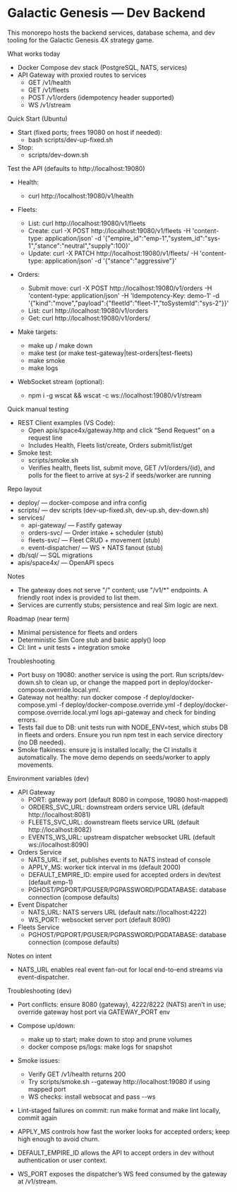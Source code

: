 # Galactic Genesis — Dev Backend

This monorepo hosts the backend services, database schema, and dev tooling for the Galactic Genesis 4X strategy game.

What works today

- Docker Compose dev stack (PostgreSQL, NATS, services)
- API Gateway with proxied routes to services
  - GET /v1/health
  - GET /v1/fleets
  - POST /v1/orders (idempotency header supported)
  - WS /v1/stream

Quick Start (Ubuntu)

- Start (fixed ports; frees 19080 on host if needed):
  - bash scripts/dev-up-fixed.sh
- Stop:
  - scripts/dev-down.sh

Test the API (defaults to http://localhost:19080)

- Health:
  - curl http://localhost:19080/v1/health
- Fleets:
  - List: curl http://localhost:19080/v1/fleets
  - Create: curl -X POST http://localhost:19080/v1/fleets -H 'content-type: application/json' -d '{"empire_id":"emp-1","system_id":"sys-1","stance":"neutral","supply":100}'
  - Update: curl -X PATCH http://localhost:19080/v1/fleets/<id> -H 'content-type: application/json' -d '{"stance":"aggressive"}'
- Orders:
  - Submit move: curl -X POST http://localhost:19080/v1/orders -H 'content-type: application/json' -H 'Idempotency-Key: demo-1' -d '{"kind":"move","payload":{"fleetId":"fleet-1","toSystemId":"sys-2"}}'
  - List: curl http://localhost:19080/v1/orders
  - Get: curl http://localhost:19080/v1/orders/<orderId>
- Make targets:
  - make up / make down
  - make test (or make test-gateway|test-orders|test-fleets)
  - make smoke
  - make logs

- WebSocket stream (optional):
  - npm i -g wscat && wscat -c ws://localhost:19080/v1/stream

Quick manual testing

- REST Client examples (VS Code):
  - Open apis/space4x/gateway.http and click “Send Request” on a request line
  - Includes Health, Fleets list/create, Orders submit/list/get
- Smoke test:
  - scripts/smoke.sh
  - Verifies health, fleets list, submit move, GET /v1/orders/{id}, and polls for the fleet to arrive at sys-2 if seeds/worker are running

Repo layout

- deploy/ — docker-compose and infra config
- scripts/ — dev scripts (dev-up-fixed.sh, dev-up.sh, dev-down.sh)
- services/
  - api-gateway/ — Fastify gateway
  - orders-svc/ — Order intake + scheduler (stub)
  - fleets-svc/ — Fleet CRUD + movement (stub)
  - event-dispatcher/ — WS + NATS fanout (stub)
- db/sql/ — SQL migrations
- apis/space4x/ — OpenAPI specs

Notes

- The gateway does not serve "/" content; use "/v1/\*" endpoints. A friendly root index is provided to list them.
- Services are currently stubs; persistence and real Sim logic are next.

Roadmap (near term)

- Minimal persistence for fleets and orders
- Deterministic Sim Core stub and basic apply() loop
- CI: lint + unit tests + integration smoke

Troubleshooting

- Port busy on 19080: another service is using the port. Run scripts/dev-down.sh to clean up, or change the mapped port in deploy/docker-compose.override.local.yml.
- Gateway not healthy: run docker compose -f deploy/docker-compose.yml -f deploy/docker-compose.override.yml -f deploy/docker-compose.override.local.yml logs api-gateway and check for binding errors.
- Tests fail due to DB: unit tests run with NODE_ENV=test, which stubs DB in fleets and orders. Ensure you run npm test in each service directory (no DB needed).
- Smoke flakiness: ensure jq is installed locally; the CI installs it automatically. The move demo depends on seeds/worker to apply movements.

Environment variables (dev)

- API Gateway
  - PORT: gateway port (default 8080 in compose, 19080 host-mapped)
  - ORDERS_SVC_URL: downstream orders service URL (default http://localhost:8081)
  - FLEETS_SVC_URL: downstream fleets service URL (default http://localhost:8082)
  - EVENTS_WS_URL: upstream dispatcher websocket URL (default ws://localhost:8090)
- Orders Service
  - NATS_URL: if set, publishes events to NATS instead of console
  - APPLY_MS: worker tick interval in ms (default 2000)
  - DEFAULT_EMPIRE_ID: empire used for accepted orders in dev/test (default emp-1)
  - PGHOST/PGPORT/PGUSER/PGPASSWORD/PGDATABASE: database connection (compose defaults)
- Event Dispatcher
  - NATS_URL: NATS servers URL (default nats://localhost:4222)
  - WS_PORT: websocket server port (default 8090)
- Fleets Service
  - PGHOST/PGPORT/PGUSER/PGPASSWORD/PGDATABASE: database connection (compose defaults)

Notes on intent

- NATS_URL enables real event fan-out for local end-to-end streams via event-dispatcher.

Troubleshooting (dev)

- Port conflicts: ensure 8080 (gateway), 4222/8222 (NATS) aren’t in use; override gateway host port via GATEWAY_PORT env
- Compose up/down:
  - make up to start; make down to stop and prune volumes
  - docker compose ps/logs: make logs for snapshot
- Smoke issues:
  - Verify GET /v1/health returns 200
  - Try scripts/smoke.sh --gateway http://localhost:19080 if using mapped port
  - WS checks: install websocat and pass --ws
- Lint-staged failures on commit: run make format and make lint locally, commit again

- APPLY_MS controls how fast the worker looks for accepted orders; keep high enough to avoid churn.
- DEFAULT_EMPIRE_ID allows the API to accept orders in dev without authentication or user context.
- WS_PORT exposes the dispatcher’s WS feed consumed by the gateway at /v1/stream.
